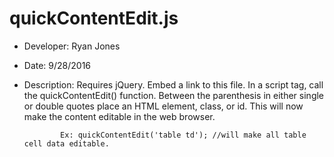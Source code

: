 # quickContentEdit.js

* Developer: Ryan Jones
* Date: 9/28/2016
* Description: 	Requires jQuery. Embed a link to this file.
              In a script tag, call the quickContentEdit() function.
              Between the parenthesis in either single or double quotes
              place an HTML element, class, or id.
              This will now make the content editable in the web browser.

              Ex: quickContentEdit('table td'); //will make all table cell data editable.
